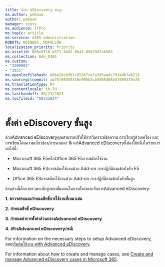 ```yaml
---
title: ตั้งค่า eDiscovery ขั้นสูง
ms.author: pebaum
author: pebaum
manager: scotv
ms.audience: ITPro
ms.topic: article
ms.service: o365-administration
ROBOTS: NOINDEX, NOFOLLOW
localization_priority: Priority
ms.assetid: 686e8f18-b871-4dd2-864f-8562947ab583
ms.collection: Adm_O365
ms.custom:
- "3200003"
- "3835"
ms.openlocfilehash: 88be28c8fb1c95367ce7a3d5aadc793adb7ab219
ms.sourcegitcommit: ab75f66355116e995b3cb5505465b31989339e28
ms.translationtype: MT
ms.contentlocale: th-TH
ms.lasthandoff: 08/13/2021
ms.locfileid: "58331024"
---
```

# <a name="set-up-advanced-ediscovery"></a>ตั้งค่า eDiscovery ขั้นสูง

ด้วยAdvanced eDiscoveryคุณสามารถปรับใช้การวิเคราะห์ข้อความ การเรียนรู้ด้วยเครื่อง และการเขียนโค้ดความเกี่ยวข้อง/การคาดเดา ฟีเจอร์Advanced eDiscoveryนี้ต้องใช้หนึ่งในรายการต่อไปนี้:

- Microsoft 365 E5หรือOffice 365 E5การสมัครใช้งาน

- Microsoft 365 E3การสมัครใช้งานด้วย Add-on การปฏิบัติตามข้อบังคับ E5

- Office 365 E3การสมัครใช้งานด้วย Add-on การปฏิบัติตามข้อบังคับขั้นสูง

ด้านล่างนี้คือภาพรวมระดับสูงของขั้นตอนในการตั้งค่าและจัดการAdvanced eDiscovery:

**1. ตรวจสอบและกําหนดสิทธิ์การใช้งานที่เหมาะสม**

**2. กําหนดสิทธิ์ eDiscovery**

**3. กําหนดค่าการตั้งค่าส่วนกลางAdvanced eDiscovery**

**4. สร้างAdvanced eDiscoveryกรณี**

For information on the necessary steps to setup Advanced eDiscovery, see[เริ่มต้นใช้งาน with Advanced eDiscovery](https://docs.microsoft.com/microsoft-365/compliance/get-started-with-advanced-ediscovery).

For information about how to create and manage cases, see [Create and manage Advanced eDiscovery cases in Microsoft 365](https://docs.microsoft.com/microsoft-365/compliance/create-and-manage-advanced-ediscoveryv2-case).